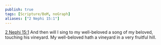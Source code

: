 ```yaml
---
publish: true
tags: [Scripture/BoM, noGraph]
aliases: ["2 Nephi 15:1"]
---
```

[2 Nephi 15:1](https://churchofjesuschrist.org/study/scriptures/bofm/2-ne/15?lang=eng&id=p1#p1) And then will I sing to my well-beloved a song of my beloved, touching his vineyard. My well-beloved hath a vineyard in a very fruitful hill.

